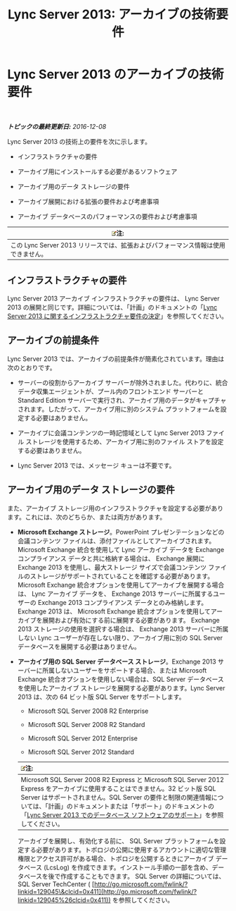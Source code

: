 ﻿---
title: 'Lync Server 2013: アーカイブの技術要件'
TOCTitle: アーカイブの技術要件
ms:assetid: 896d60e2-be4b-462d-8357-4cd307ab7304
ms:mtpsurl: https://technet.microsoft.com/ja-jp/library/JJ205059(v=OCS.15)
ms:contentKeyID: 48272805
ms.date: 12/10/2016
mtps_version: v=OCS.15
ms.translationtype: HT
---

# Lync Server 2013 のアーカイブの技術要件

 

_**トピックの最終更新日:** 2016-12-08_

Lync Server 2013 の技術上の要件を次に示します。

  - インフラストラクチャの要件

  - アーカイブ用にインストールする必要があるソフトウェア

  - アーカイブ用のデータ ストレージの要件

  - アーカイブ展開における拡張の要件および考慮事項

  - アーカイブ データベースのパフォーマンスの要件および考慮事項

<table>
<thead>
<tr class="header">
<th><img src="images/Gg412781.note(OCS.15).gif" title="note" alt="note" />注:</th>
</tr>
</thead>
<tbody>
<tr class="odd">
<td>この Lync Server 2013 リリースでは、拡張およびパフォーマンス情報は使用できません。</td>
</tr>
</tbody>
</table>


## インフラストラクチャの要件

Lync Server 2013 アーカイブ インフラストラクチャの要件は、 Lync Server 2013 の展開と同じです。詳細については、「計画」のドキュメントの「[Lync Server 2013 に関するインフラストラクチャ要件の決定](lync-server-2013-determining-your-infrastructure-requirements.md)」を参照してください。

## アーカイブの前提条件

Lync Server 2013 では、アーカイブの前提条件が簡素化されています。理由は次のとおりです。

  - サーバーの役割からアーカイブ サーバーが除外されました。代わりに、統合データ収集エージェントが、プール内のフロントエンド サーバーと Standard Edition サーバーで実行され、アーカイブ用のデータがキャプチャされます。したがって、アーカイブ用に別のシステム プラットフォームを設定する必要はありません。

  - アーカイブに会議コンテンツの一時記憶域として Lync Server 2013 ファイル ストレージを使用するため、アーカイブ用に別のファイル ストアを設定する必要はありません。

  - Lync Server 2013 では、メッセージ キューは不要です。

## アーカイブ用のデータ ストレージの要件

また、アーカイブ ストレージ用のインフラストラクチャを設定する必要があります。これには、次のどちらか、または両方があります。

  - **Microsoft Exchange ストレージ**。PowerPoint プレゼンテーションなどの会議コンテンツ ファイルは、添付ファイルとしてアーカイブされます。 Microsoft Exchange 統合を使用して Lync アーカイブ データを Exchange コンプライアンス データと共に格納する場合は、 Exchange 展開に Exchange 2013 を使用し、最大ストレージ サイズで会議コンテンツ ファイルのストレージがサポートされていることを確認する必要があります。 Microsoft Exchange 統合オプションを使用してアーカイブを展開する場合は、 Lync アーカイブ データを、 Exchange 2013 サーバーに所属するユーザーの Exchange 2013 コンプライアンス データとのみ格納します。 Exchange 2013 は、 Microsoft Exchange 統合オプションを使用してアーカイブを展開および有効にする前に展開する必要があります。 Exchange 2013 ストレージの使用を選択する場合は、 Exchange 2013 サーバーに所属しない Lync ユーザーが存在しない限り、アーカイブ用に別の SQL Server データベースを展開する必要はありません。

  - **アーカイブ用の SQL Server データベース ストレージ**。Exchange 2013 サーバーに所属しないユーザーをサポートする場合、または Microsoft Exchange 統合オプションを使用しない場合は、SQL Server データベースを使用したアーカイブ ストレージを展開する必要があります。Lync Server 2013 は、次の 64 ビット版 SQL Server をサポートします。
    
      - Microsoft SQL Server 2008 R2 Enterprise
    
      - Microsoft SQL Server 2008 R2 Standard
    
      - Microsoft SQL Server 2012 Enterprise
    
      - Microsoft SQL Server 2012 Standard
    
    <table>
    <thead>
    <tr class="header">
    <th><img src="images/Gg412781.note(OCS.15).gif" title="note" alt="note" />注:</th>
    </tr>
    </thead>
    <tbody>
    <tr class="odd">
    <td>Microsoft SQL Server 2008 R2 Express と Microsoft SQL Server 2012 Express をアーカイブに使用することはできません。32 ビット版 SQL Server はサポートされません。SQL Server の要件と制限の関連情報については、「計画」のドキュメントまたは「サポート」のドキュメントの「<a href="lync-server-2013-database-software-support.md">Lync Server 2013 でのデータベース ソフトウェアのサポート</a>」を参照してください。</td>
    </tr>
    </tbody>
    </table>
    
    アーカイブを展開し、有効化する前に、 SQL Server プラットフォームを設定する必要があります。トポロジの公開に使用するアカウントに適切な管理権限とアクセス許可がある場合、トポロジを公開するときにアーカイブ データベース (LcsLog) を作成できます。インストール手順の一部を含め、データベースを後で作成することもできます。 SQL Server の詳細については、SQL Server TechCenter ( [http://go.microsoft.com/fwlink/?linkid=129045\&clcid=0x411](http://go.microsoft.com/fwlink/?linkid=129045%26clcid=0x411)) を参照してください。


